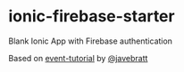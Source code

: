 # ionic-firebase-starter

Blank Ionic App with Firebase authentication

Based on [event-tutorial](https://javebratt.com/firebase-free-course/) by [@javebratt](https://twitter.com/javebratt)
